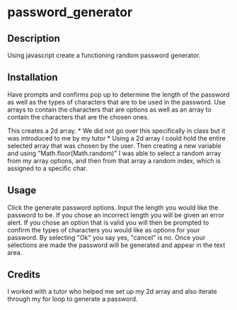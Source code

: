 # password_generator

## Description

Using javascript create a functioning random password generator. 

## Installation

Have prompts and confirms pop up to determine the length of the password as well as the types of characters that are to be used in the password. Use arrays to contain the characters that are options as well as an array to contain the characters that are the chosen ones. 

This creates a 2d array. * We did not go over this specifically in class but it was introduced to me by my tutor * Using a 2d array I could hold the entire selected array that was chosen by the user. Then  creating a new variable and using "Math.floor(Math.random)" I was able to select a random array from my array options, and then from that array a random index, which is assigned to a specific char. 

## Usage

Click the generate password options. Input the length you would like the password to be. If you chose an incorrect length you will be given an error alert. If you chose an option that is valid you will then be prompted to confirm the types of characters you would like as options for your password. By selecting "Ok" you say yes, "cancel" is no. Once your selections are made the password will be generated and appear in the text area. 

## Credits

I worked with a tutor who helped me set up my 2d array and also iterate through my for loop to generate a password. 